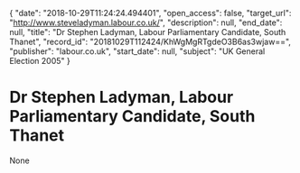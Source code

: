 {
  "date": "2018-10-29T11:24:24.494401", 
  "open_access": false, 
  "target_url": "http://www.steveladyman.labour.co.uk/", 
  "description": null, 
  "end_date": null, 
  "title": "Dr Stephen Ladyman, Labour Parliamentary Candidate, South Thanet", 
  "record_id": "20181029T112424/KhWgMgRTgdeO3B6as3wjaw==", 
  "publisher": "labour.co.uk", 
  "start_date": null, 
  "subject": "UK General Election 2005"
}

# Dr Stephen Ladyman, Labour Parliamentary Candidate, South Thanet

None